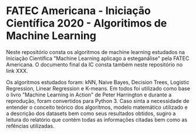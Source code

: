 # FATEC Americana - Iniciação Científica 2020 - Algoritimos de Machine Learning


Neste repositório consta os algoritmos de machine learning estudados na Iniciação Científica "Machine Learning aplicago a esteganálise" pela FATEC Americana. O documento final da IC consta também neste repositório no link XXX.


Os algoritmos estudados foram: kNN, Naive Bayes, Decision Trees, Logistic Regression, Linear Regression e K-means. Em todos foi utilizado como base o livro "Machine Learning in Action" de Peter Harrington e durante a reprodução, foram convertidos para Python 3. Caso sinta a necessidade de entender o conceito teórico dos algoritmos, modelo matemático utilizado e a descrição dos datasets bem como seus resultados obtidos, sugiro a leitura do relatório que contém todas as informações citadas bem como as refências utilizadas.
 
